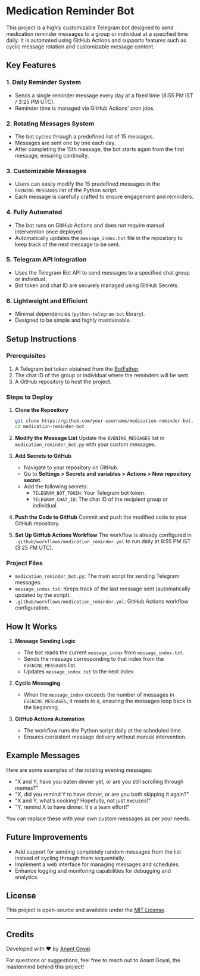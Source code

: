 # Medication Reminder Bot

This project is a highly customizable Telegram bot designed to send medication reminder messages to a group or individual at a specified time daily. It is automated using GitHub Actions and supports features such as cyclic message rotation and customizable message content.

## Key Features

### 1. **Daily Reminder System**
- Sends a single reminder message every day at a fixed time (8:55 PM IST / 3:25 PM UTC).
- Reminder time is managed via GitHub Actions' cron jobs.

### 2. **Rotating Messages System**
- The bot cycles through a predefined list of 15 messages.
- Messages are sent one by one each day.
- After completing the 15th message, the bot starts again from the first message, ensuring continuity.

### 3. **Customizable Messages**
- Users can easily modify the 15 predefined messages in the `EVENING_MESSAGES` list of the Python script.
- Each message is carefully crafted to ensure engagement and reminders.

### 4. **Fully Automated**
- The bot runs on GitHub Actions and does not require manual intervention once deployed.
- Automatically updates the `message_index.txt` file in the repository to keep track of the next message to be sent.

### 5. **Telegram API Integration**
- Uses the Telegram Bot API to send messages to a specified chat group or individual.
- Bot token and chat ID are securely managed using GitHub Secrets.

### 6. **Lightweight and Efficient**
- Minimal dependencies (`python-telegram-bot` library).
- Designed to be simple and highly maintainable.

## Setup Instructions

### Prerequisites
1. A Telegram bot token obtained from the [BotFather](https://core.telegram.org/bots#botfather).
2. The chat ID of the group or individual where the reminders will be sent.
3. A GitHub repository to host the project.

### Steps to Deploy

1. **Clone the Repository**
   ```bash
   git clone https://github.com/your-username/medication-reminder-bot.git
   cd medication-reminder-bot
   ```

2. **Modify the Message List**
   Update the `EVENING_MESSAGES` list in `medication_reminder_bot.py` with your custom messages.

3. **Add Secrets to GitHub**
   - Navigate to your repository on GitHub.
   - Go to **Settings > Secrets and variables > Actions > New repository secret**.
   - Add the following secrets:
     - `TELEGRAM_BOT_TOKEN`: Your Telegram bot token.
     - `TELEGRAM_CHAT_ID`: The chat ID of the recipient group or individual.

4. **Push the Code to GitHub**
   Commit and push the modified code to your GitHub repository.

5. **Set Up GitHub Actions Workflow**
   The workflow is already configured in `.github/workflows/medication_reminder.yml` to run daily at 8:55 PM IST (3:25 PM UTC).

### Project Files

- `medication_reminder_bot.py`: The main script for sending Telegram messages.
- `message_index.txt`: Keeps track of the last message sent (automatically updated by the script).
- `.github/workflows/medication_reminder.yml`: GitHub Actions workflow configuration.

## How It Works

1. **Message Sending Logic**
   - The bot reads the current `message_index` from `message_index.txt`.
   - Sends the message corresponding to that index from the `EVENING_MESSAGES` list.
   - Updates `message_index.txt` to the next index.

2. **Cyclic Messaging**
   - When the `message_index` exceeds the number of messages in `EVENING_MESSAGES`, it resets to `0`, ensuring the messages loop back to the beginning.

3. **GitHub Actions Automation**
   - The workflow runs the Python script daily at the scheduled time.
   - Ensures consistent message delivery without manual intervention.

## Example Messages
Here are some examples of the rotating evening messages:

- "X and Y, have you eaten dinner yet, or are you still scrolling through memes?"
- "X, did you remind Y to have dinner, or are you both skipping it again?"
- "X and Y, what’s cooking? Hopefully, not just excuses!"
- "Y, remind X to have dinner. It's a team effort!"

You can replace these with your own custom messages as per your needs.

## Future Improvements
- Add support for sending completely random messages from the list instead of cycling through them sequentially.
- Implement a web interface for managing messages and schedules.
- Enhance logging and monitoring capabilities for debugging and analytics.

## License
This project is open-source and available under the [MIT License](LICENSE).

---

## **Credits**
Developed with ❤️ by [Anant Goyal](https://github.com/Anant-Goyal).

For questions or suggestions, feel free to reach out to Anant Goyal, the mastermind behind this project!
